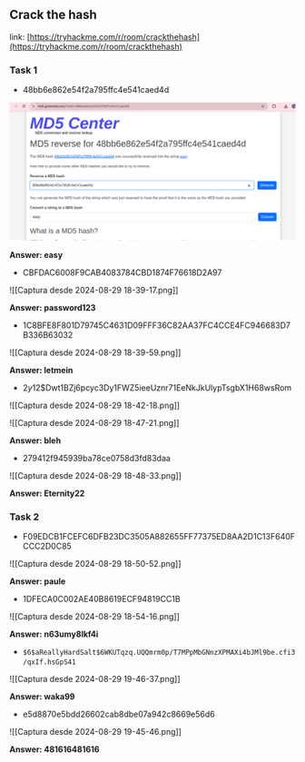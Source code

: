 ## Crack the hash

link: [https://tryhackme.com/r/room/crackthehash](https://tryhackme.com/r/room/crackthehash)

### Task 1

- 48bb6e862e54f2a795ffc4e541caed4d


![](CrackTheHash.png)

**Answer: easy**

- CBFDAC6008F9CAB4083784CBD1874F76618D2A97 


![[Captura desde 2024-08-29 18-39-17.png]]

**Answer: password123**

- 1C8BFE8F801D79745C4631D09FFF36C82AA37FC4CCE4FC946683D7B336B63032


![[Captura desde 2024-08-29 18-39-59.png]]

**Answer: letmein**

- $2y$12$Dwt1BZj6pcyc3Dy1FWZ5ieeUznr71EeNkJkUlypTsgbX1H68wsRom


![[Captura desde 2024-08-29 18-42-18.png]]

![[Captura desde 2024-08-29 18-47-21.png]]

**Answer: bleh**

- 279412f945939ba78ce0758d3fd83daa

![[Captura desde 2024-08-29 18-48-33.png]]

**Answer: Eternity22**

### Task 2

- F09EDCB1FCEFC6DFB23DC3505A882655FF77375ED8AA2D1C13F640FCCC2D0C85

![[Captura desde 2024-08-29 18-50-52.png]]

**Answer: paule**

- 1DFECA0C002AE40B8619ECF94819CC1B

![[Captura desde 2024-08-29 18-54-16.png]]

**Answer: n63umy8lkf4i**

- `$6$aReallyHardSalt$6WKUTqzq.UQQmrm0p/T7MPpMbGNnzXPMAXi4bJMl9be.cfi3/qxIf.hsGpS41`

![[Captura desde 2024-08-29 19-46-37.png]]

**Answer: waka99**

- e5d8870e5bdd26602cab8dbe07a942c8669e56d6

![[Captura desde 2024-08-29 19-45-46.png]]

**Answer: 481616481616**